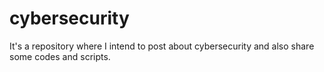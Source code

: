 # cybersecurity
It's a repository where I intend to post about cybersecurity and also share some codes and scripts.
